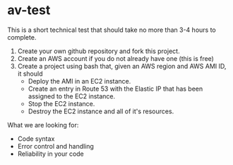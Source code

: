 # av-test
This is a short technical test that should take no more than 3-4 hours to complete.

1. Create your own github repository and fork this project.
2. Create an AWS account if you do not already have one (this is free)
3. Create a project using bash that, given an AWS region and AWS AMI ID, it should
   * Deploy the AMI in an EC2 instance.
   * Create an entry in Route 53 with the Elastic IP that has been assigned to the EC2 instance.
   * Stop the EC2 instance.
   * Destroy the EC2 instance and all of it's resources.

What we are looking for:
   * Code syntax
   * Error control and handling
   * Reliability in your code
